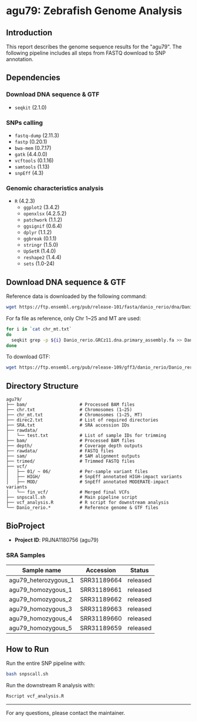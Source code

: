# agu79: Zebrafish Genome Analysis

## Introduction

This report describes the genome sequence results for the "agu79". The following pipeline includes all steps from FASTQ download to SNP annotation.

## Dependencies

### Download DNA sequence & GTF

- `seqkit` (2.1.0)

### SNPs calling

- `fastq-dump` (2.11.3)
- `fastp` (0.20.1)
- `bwa-mem` (0.7.17)
- `gatk` (4.4.0.0)
- `vcftools` (0.1.16)
- `samtools` (1.13)
- `snpEff` (4.3)

### Genomic characteristics analysis

- `R` (4.2.3)
  - `ggplot2` (3.4.2)
  - `openxlsx` (4.2.5.2)
  - `patchwork` (1.1.2)
  - `ggsignif` (0.6.4)
  - `dplyr` (1.1.2)
  - `ggbreak` (0.1.1)
  - `stringr` (1.5.0)
  - `UpSetR` (1.4.0)
  - `reshape2` (1.4.4)
  - `sets` (1.0-24)

## Download DNA sequence & GTF

Reference data is downloaded by the following command:

```bash
wget https://ftp.ensembl.org/pub/release-101/fasta/danio_rerio/dna/Danio_rerio.GRCz11.dna.primary_assembly.fa.gz
```

For fa file as reference, only Chr 1\~25 and MT are used:

```bash
for i in `cat chr_mt.txt`
do
  seqkit grep -p ${i} Danio_rerio.GRCz11.dna.primary_assembly.fa >> Danio_rerio.GRCz11.dna.primary_assembly-only-chr.fa
done
```

To download GTF:

```bash
wget https://ftp.ensembl.org/pub/release-109/gff3/danio_rerio/Danio_rerio.GRCz11.109.gff3.gz
```

## Directory Structure

```
agu79/
├── bam/                    # Processed BAM files
├── chr.txt                 # Chromosomes (1–25)
├── chr_mt.txt              # Chromosomes (1–25, MT)
├── direc2.txt              # List of required directories
├── SRA.txt                 # SRA accession IDs
├── rawdata/
│   └── test.txt            # List of sample IDs for trimming
├── bam/                    # Processed BAM files
├── depth/                  # Coverage depth outputs
├── rawdata/                # FASTQ files
├── sam/                    # SAM alignment outputs
├── trimed/                 # Trimmed FASTQ files
├── vcf/
│   ├── 01/ ~ 06/           # Per-sample variant files
│   ├── HIGH/               # SnpEff annotated HIGH-impact variants
│   ├── MOD/                # SnpEff annotated MODERATE-impact variants
│   └── fin_vcf/            # Merged final VCFs
├── snpscall.sh             # Main pipeline script
├── vcf_analysis.R          # R script for downstream analysis
└── Danio_rerio.*           # Reference genome & GTF files
```

## BioProject

- **Project ID**: PRJNA1180756 (agu79)

### SRA Samples

| Sample name            | Accession   | Status   |
| ---------------------- | ----------- | -------- |
| agu79\_heterozygous\_1 | SRR31189664 | released |
| agu79\_homozygous\_1   | SRR31189661 | released |
| agu79\_homozygous\_2   | SRR31189662 | released |
| agu79\_homozygous\_3   | SRR31189663 | released |
| agu79\_homozygous\_4   | SRR31189660 | released |
| agu79\_homozygous\_5   | SRR31189659 | released |

## How to Run

Run the entire SNP pipeline with:

```bash
bash snpscall.sh
```

Run the downstream R analysis with:

```bash
Rscript vcf_analysis.R
```

---

For any questions, please contact the maintainer.

